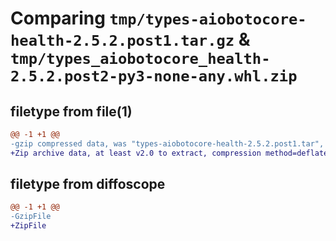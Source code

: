 # Comparing `tmp/types-aiobotocore-health-2.5.2.post1.tar.gz` & `tmp/types_aiobotocore_health-2.5.2.post2-py3-none-any.whl.zip`

## filetype from file(1)

```diff
@@ -1 +1 @@
-gzip compressed data, was "types-aiobotocore-health-2.5.2.post1.tar", last modified: Wed Aug  2 14:52:21 2023, max compression
+Zip archive data, at least v2.0 to extract, compression method=deflate
```

## filetype from diffoscope

```diff
@@ -1 +1 @@
-GzipFile
+ZipFile
```


